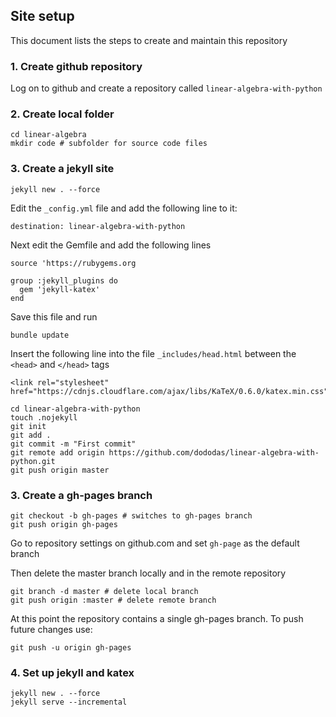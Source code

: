 ## Site setup 

This document lists the steps to create and maintain this repository

### 1. Create github repository 

Log on to github and create a repository called `linear-algebra-with-python`

### 2. Create local folder

```
cd linear-algebra
mkdir code # subfolder for source code files
```

### 3. Create a jekyll site

```
jekyll new . --force
```

Edit the `_config.yml` file and add the following line to it:
```
destination: linear-algebra-with-python
```

Next edit the Gemfile and add the following lines
```
source 'https://rubygems.org

group :jekyll_plugins do
  gem 'jekyll-katex'
end
```
Save this file and run
```
bundle update
```

Insert the following line into the file `_includes/head.html` between the `<head>` and `</head>` tags
```
<link rel="stylesheet" href="https://cdnjs.cloudflare.com/ajax/libs/KaTeX/0.6.0/katex.min.css">
```

```
cd linear-algebra-with-python
touch .nojekyll
git init
git add . 
git commit -m "First commit"
git remote add origin https://github.com/dododas/linear-algebra-with-python.git
git push origin master
```

### 3. Create a gh-pages branch

```
git checkout -b gh-pages # switches to gh-pages branch
git push origin gh-pages
```

Go to repository settings on github.com and set `gh-page` as the default branch

Then delete the master branch locally and in the remote repository
```
git branch -d master # delete local branch
git push origin :master # delete remote branch
```

At this point the repository contains a single gh-pages branch. To push future changes use:
```
git push -u origin gh-pages
```

### 4. Set up jekyll and katex

``` 
jekyll new . --force
jekyll serve --incremental
```

```



